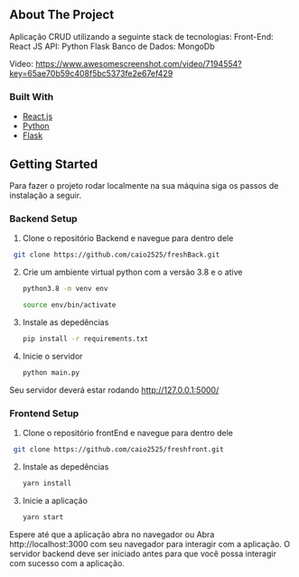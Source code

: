 ## About The Project
Aplicação CRUD utilizando a seguinte stack de tecnologias:
Front-End: React JS
API: Python Flask
Banco de Dados: MongoDb

Video: https://www.awesomescreenshot.com/video/7194554?key=65ae70b59c408f5bc5373fe2e67ef429

### Built With

* [React.js](https://pt-br.reactjs.org/)
* [Python](https://www.python.org/)
* [Flask](https://flask.palletsprojects.com/)

## Getting Started
Para fazer o projeto rodar localmente na sua máquina siga os passos de instalação a seguir.  

### Backend Setup

1. Clone o repositório Backend e navegue para dentro dele
  ```sh
   git clone https://github.com/caio2525/freshBack.git
   ```
   
2. Crie um ambiente virtual python com a versão 3.8 e o ative
   ```sh
   python3.8 -m venv env
   ```

   ```sh
   source env/bin/activate
   ```

3. Instale as depedências
    ```sh
   pip install -r requirements.txt
   ```
   
4. Inicie o servidor
   ```sh
   python main.py
   ```
Seu servidor deverá estar rodando http://127.0.0.1:5000/

### Frontend Setup
1. Clone o repositório frontEnd e navegue para dentro dele
  ```sh
   git clone https://github.com/caio2525/freshfront.git
   ```

2. Instale as depedências
   ```sh
   yarn install
   ```

3. Inicie a aplicação
    ```sh
   yarn start
   ```

Espere até que a aplicação abra no navegador ou Abra http://localhost:3000 com seu navegador para interagir com a aplicação.
O servidor backend deve ser iniciado antes para que você possa interagir com sucesso com a aplicação.
